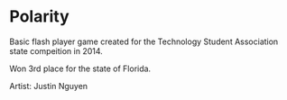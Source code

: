 # Polarity

Basic flash player game created for the Technology Student Association state compeition in 2014.

Won 3rd place for the state of Florida.

Artist: Justin Nguyen
